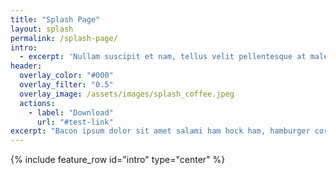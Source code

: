 ```yaml
---
title: "Splash Page"
layout: splash
permalink: /splash-page/
intro: 
  - excerpt: 'Nullam suscipit et nam, tellus velit pellentesque at malesuada, enim eaque. Quis nulla, netus tempor in diam gravida tincidunt, *proin faucibus* voluptate felis id sollicitudin. Centered with `type="center"`'
header:
  overlay_color: "#000"
  overlay_filter: "0.5"
  overlay_image: /assets/images/splash_coffee.jpeg
  actions:
    - label: "Download"
      url: "#test-link"
excerpt: "Bacon ipsum dolor sit amet salami ham hock ham, hamburger corned beef short ribs kielbasa biltong t-bone drumstick tri-tip tail sirloin pork chop."
---
```


{% include feature_row id="intro" type="center" %}
